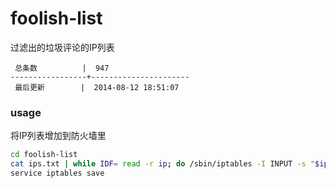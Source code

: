 foolish-list
============

过滤出的垃圾评论的IP列表

```
 总条数          |  947       
-----------------+----------------------
 最后更新        |  2014-08-12 18:51:07     
```

### usage

将IP列表增加到防火墙里

```bash
cd foolish-list
cat ips.txt | while IDF= read -r ip; do /sbin/iptables -I INPUT -s "$ip" -j DROP; done
service iptables save
```
